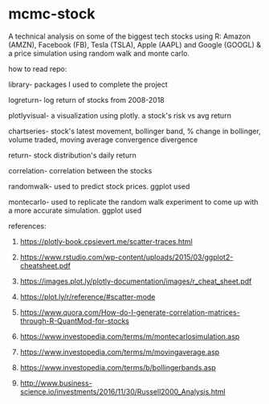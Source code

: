 # mcmc-stock

A technical analysis on some of the biggest tech stocks using R: Amazon (AMZN), Facebook (FB), Tesla (TSLA), Apple (AAPL) and Google (GOOGL) & a price simulation using random walk and monte carlo. 

how to read repo:

library- packages I used to complete the project

logreturn- log return of stocks from 2008-2018

plotlyvisual- a visualization using plotly. a stock's risk vs avg return

chartseries- stock's latest movement, bollinger band, % change in bollinger, volume traded, moving average convergence divergence

return- stock distribution's daily return

correlation- correlation between the stocks

randomwalk- used to predict stock prices. ggplot used

montecarlo- used to replicate the random walk experiment to come up with a more accurate simulation. ggplot used



references: 

1. https://plotly-book.cpsievert.me/scatter-traces.html

2. https://www.rstudio.com/wp-content/uploads/2015/03/ggplot2-cheatsheet.pdf

3. https://images.plot.ly/plotly-documentation/images/r_cheat_sheet.pdf

4. https://plot.ly/r/reference/#scatter-mode

5. https://www.quora.com/How-do-I-generate-correlation-matrices-through-R-QuantMod-for-stocks

6. https://www.investopedia.com/terms/m/montecarlosimulation.asp

7. https://www.investopedia.com/terms/m/movingaverage.asp

8. https://www.investopedia.com/terms/b/bollingerbands.asp

9. http://www.business-science.io/investments/2016/11/30/Russell2000_Analysis.html
